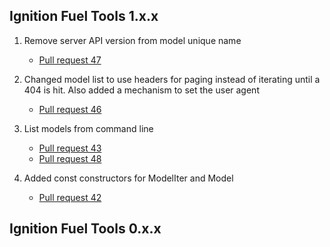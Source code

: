 ## Ignition Fuel Tools 1.x.x

1. Remove server API version from model unique name
    * [Pull request 47](https://bitbucket.org/ignitionrobotics/ign-fuel-tools/pull-requests/47)

1. Changed model list to use headers for paging instead of iterating until
   a 404 is hit. Also added a mechanism to set the user agent
    * [Pull request 46](https://bitbucket.org/ignitionrobotics/ign-fuel-tools/pull-requests/46)

1. List models from command line
    * [Pull request 43](https://bitbucket.org/ignitionrobotics/ign-fuel-tools/pull-requests/43)
    * [Pull request 48](https://bitbucket.org/ignitionrobotics/ign-fuel-tools/pull-requests/48)

1. Added const constructors for ModelIter and Model
    * [Pull request 42](https://bitbucket.org/ignitionrobotics/ign-fuel-tools/pull-requests/42)

## Ignition Fuel Tools 0.x.x

